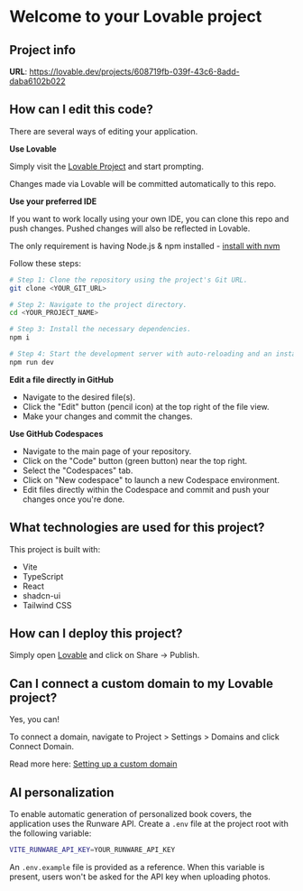 # Welcome to your Lovable project

## Project info

**URL**: https://lovable.dev/projects/608719fb-039f-43c6-8add-daba6102b022

## How can I edit this code?

There are several ways of editing your application.

**Use Lovable**

Simply visit the [Lovable Project](https://lovable.dev/projects/608719fb-039f-43c6-8add-daba6102b022) and start prompting.

Changes made via Lovable will be committed automatically to this repo.

**Use your preferred IDE**

If you want to work locally using your own IDE, you can clone this repo and push changes. Pushed changes will also be reflected in Lovable.

The only requirement is having Node.js & npm installed - [install with nvm](https://github.com/nvm-sh/nvm#installing-and-updating)

Follow these steps:

```sh
# Step 1: Clone the repository using the project's Git URL.
git clone <YOUR_GIT_URL>

# Step 2: Navigate to the project directory.
cd <YOUR_PROJECT_NAME>

# Step 3: Install the necessary dependencies.
npm i

# Step 4: Start the development server with auto-reloading and an instant preview.
npm run dev
```

**Edit a file directly in GitHub**

- Navigate to the desired file(s).
- Click the "Edit" button (pencil icon) at the top right of the file view.
- Make your changes and commit the changes.

**Use GitHub Codespaces**

- Navigate to the main page of your repository.
- Click on the "Code" button (green button) near the top right.
- Select the "Codespaces" tab.
- Click on "New codespace" to launch a new Codespace environment.
- Edit files directly within the Codespace and commit and push your changes once you're done.

## What technologies are used for this project?

This project is built with:

- Vite
- TypeScript
- React
- shadcn-ui
- Tailwind CSS

## How can I deploy this project?

Simply open [Lovable](https://lovable.dev/projects/608719fb-039f-43c6-8add-daba6102b022) and click on Share -> Publish.

## Can I connect a custom domain to my Lovable project?

Yes, you can!

To connect a domain, navigate to Project > Settings > Domains and click Connect Domain.

Read more here: [Setting up a custom domain](https://docs.lovable.dev/tips-tricks/custom-domain#step-by-step-guide)

## AI personalization

To enable automatic generation of personalized book covers, the application uses the Runware API. Create a `.env` file at the project root with the following variable:

```bash
VITE_RUNWARE_API_KEY=YOUR_RUNWARE_API_KEY
```

An `.env.example` file is provided as a reference. When this variable is present, users won't be asked for the API key when uploading photos.
